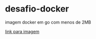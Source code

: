 # desafio-docker
imagem docker em go com menos de 2MB

[link para imagem](https://hub.docker.com/r/clsyan/fullcycle)
